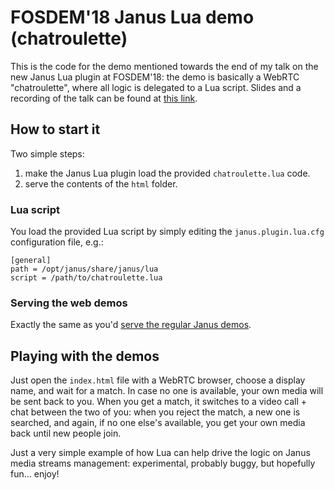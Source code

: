 FOSDEM'18 Janus Lua demo (chatroulette)
=======================================

This is the code for the demo mentioned towards the end of my talk on the new Janus Lua plugin at FOSDEM'18: the demo is basically a WebRTC "chatroulette", where all logic is delegated to a Lua script. Slides and a recording of the talk can be found at [this link](https://fosdem.org/2018/schedule/event/janus/).

## How to start it
Two simple steps:

1. make the Janus Lua plugin load the provided `chatroulette.lua` code.
2. serve the contents of the `html` folder.

### Lua script
You load the provided Lua script by simply editing the `janus.plugin.lua.cfg` configuration file, e.g.:

	[general]
	path = /opt/janus/share/janus/lua
	script = /path/to/chatroulette.lua

### Serving the web demos
Exactly the same as you'd [serve the regular Janus demos](https://janus.conf.meetecho.com/docs/deploy).

## Playing with the demos
Just open the `index.html` file with a WebRTC browser, choose a display name, and wait for a match. In case no one is available, your own media will be sent back to you. When you get a match, it switches to a video call + chat between the two of you: when you reject the match, a new one is searched, and again, if no one else's available, you get your own media back until new people join.

Just a very simple example of how Lua can help drive the logic on Janus media streams management: experimental, probably buggy, but hopefully fun... enjoy!
